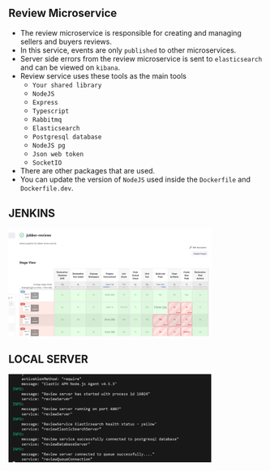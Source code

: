 ## Review Microservice

- The review microservice is responsible for creating and managing sellers and buyers reviews.
- In this service, events are only `published` to other microservices.
- Server side errors from the review microservice is sent to `elasticsearch` and can be viewed on `kibana`.
- Review service uses these tools as the main tools
  - `Your shared library`
  - `NodeJS`
  - `Express`
  - `Typescript`
  - `Rabbitmq`
  - `Elasticsearch`
  - `Postgresql database`
  - `NodeJS pg`
  - `Json web token`
  - `SocketIO`
- There are other packages that are used.
- You can update the version of `NodeJS` used inside the `Dockerfile` and `Dockerfile.dev`.

## JENKINS

<img src = "./jenkins.png" width ="400">

## LOCAL SERVER

<img src = "./local.png" width ="400">
